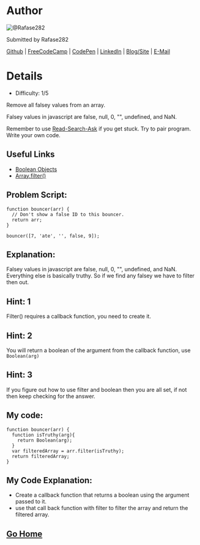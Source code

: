 # Author
![@Rafase282](https://avatars0.githubusercontent.com/Rafase282?&s=128)

Submitted by Rafase282

[Github](https://github.com/Rafase282) | [FreeCodeCamp](http://www.freecodecamp.com/rafase282) | [CodePen](http://codepen.io/Rafase282/) | [LinkedIn](https://www.linkedin.com/in/rafase282) | [Blog/Site](https://rafase282.wordpress.com/) | [E-Mail](mailto:rafase282@gmail.com)

# Details
- Difficulty: 1/5

Remove all falsey values from an array.

Falsey values in javascript are false, null, 0, "", undefined, and NaN.

Remember to use [ Read-Search-Ask](http://github.com/FreeCodeCamp/freecodecamp/wiki/How-to-get-help-when-you-get-stuck) if you get stuck. Try to pair program. Write your own code.

## Useful Links
- [Boolean Objects](https://developer.mozilla.org/en-US/docs/Web/JavaScript/Reference/Global_Objects/Boolean)
- [Array.filter()](https://developer.mozilla.org/en-US/docs/Web/JavaScript/Reference/Global_Objects/Array/filter)

## Problem Script:

```
function bouncer(arr) {
  // Don't show a false ID to this bouncer.
  return arr;
}

bouncer([7, 'ate', '', false, 9]);
```

## Explanation:
Falsey values in javascript are false, null, 0, "", undefined, and NaN. Everything else is basically truthy. So if we find any falsey we have to filter then out.

## Hint: 1
Filter() requires a callback function, you need to create it.

## Hint: 2
You will return a boolean of the argument from the callback function, use `Boolean(arg)`

## Hint: 3
If you figure out how to use filter and boolean then you are all set, if not then keep checking for the answer.

## My code:

```
function bouncer(arr) {
  function isTruthy(arg){
    return Boolean(arg);
  }
  var filteredArray = arr.filter(isTruthy);
  return filteredArray;
}
```

## My Code Explanation:
- Create a callback function that returns a boolean using the argument passed to it.
- use that call back function with filter to filter the array and return the filtered array.

## [Go Home](https://github.com/Rafase282/My-FreeCodeCamp-Code/wiki)
